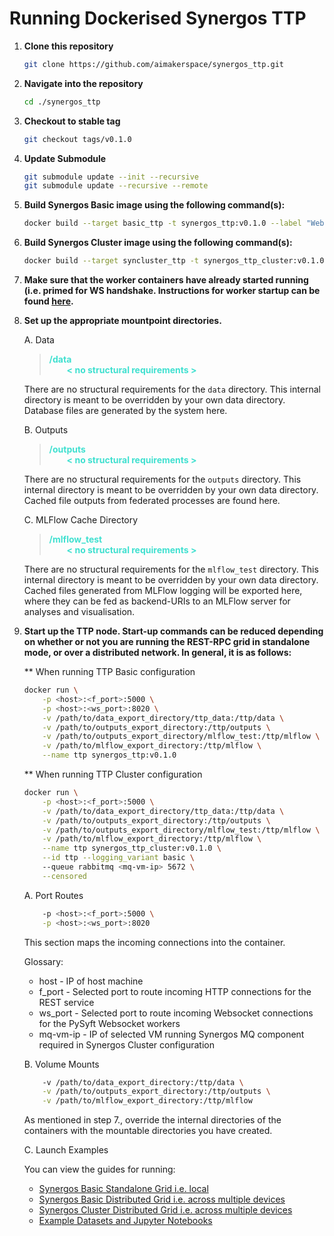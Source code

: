 # Running Dockerised Synergos TTP

1) **Clone this repository**
    ```bash
    git clone https://github.com/aimakerspace/synergos_ttp.git
    ```

2) **Navigate into the repository**
    ```bash
    cd ./synergos_ttp
    ```

2) **Checkout to stable tag**
    ```bash
    git checkout tags/v0.1.0
    ```

3) **Update Submodule**
    ```bash
    git submodule update --init --recursive
    git submodule update --recursive --remote
    ```

4) **Build Synergos Basic image using the following command(s):** 
    ```bash
    docker build --target basic_ttp -t synergos_ttp:v0.1.0 --label "WebsocketClientWorker" .
    ```

5) **Build Synergos Cluster image using the following command(s):** 
    ```bash
    docker build --target syncluster_ttp -t synergos_ttp_cluster:v0.1.0 --label "WebsocketClientWorker" .
    ```

6) **Make sure that the worker containers have already started running (i.e. primed for WS handshake. Instructions for worker startup can be found [here](https://github.com/aimakerspace/synergos_worker).**


7) **Set up the appropriate mountpoint directories.**

    A. Data

    > <font color='turquoise'>**/data <br>&ensp;&ensp;&ensp;&ensp;< no structural requirements >**</font>

    There are no structural requirements for the `data` directory. This internal directory is meant to be overridden by your own data directory. Database files are generated by the system here.

    B. Outputs

    > <font color='turquoise'>**/outputs <br>&ensp;&ensp;&ensp;&ensp;< no structural requirements >**</font>

    There are no structural requirements for the `outputs` directory. This internal directory is meant to be overridden by your own data directory. Cached file outputs from federated processes are found here.

    C. MLFlow Cache Directory

    > <font color='turquoise'>**/mlflow_test <br>&ensp;&ensp;&ensp;&ensp;< no structural requirements >**</font>

    There are no structural requirements for the `mlflow_test` directory. This internal directory is meant to be overridden by your own data directory. Cached files generated from MLFlow logging will be exported here, where they can be fed as backend-URIs to an MLFlow server for analyses and visualisation.

8) **Start up the TTP node. Start-up commands can be reduced depending on whether or not you are running the REST-RPC grid in standalone mode, or over a distributed network. In general, it is as follows:**

    ** When running TTP Basic configuration
    ```bash
    docker run \
        -p <host>:<f_port>:5000 \
        -p <host>:<ws_port>:8020 \
        -v /path/to/data_export_directory/ttp_data:/ttp/data \
        -v /path/to/outputs_export_directory:/ttp/outputs \
        -v /path/to/outputs_export_directory/mlflow_test:/ttp/mlflow \
        -v /path/to/mlflow_export_directory:/ttp/mlflow \
        --name ttp synergos_ttp:v0.1.0
    ```

    ** When running TTP Cluster configuration
    ```bash
    docker run \
        -p <host>:<f_port>:5000 \
        -v /path/to/data_export_directory/ttp_data:/ttp/data \
        -v /path/to/outputs_export_directory:/ttp/outputs \
        -v /path/to/outputs_export_directory/mlflow_test:/ttp/mlflow \
        -v /path/to/mlflow_export_directory:/ttp/mlflow \
        --name ttp synergos_ttp_cluster:v0.1.0 \
        --id ttp --logging_variant basic \ 
        --queue rabbitmq <mq-vm-ip> 5672 \
        --censored
    ```

    <!-- Let's try to break down what is going on here. -->

    A. Port Routes
    ```bash
        -p <host>:<f_port>:5000 \
        -p <host>:<ws_port>:8020
    ```

    This section maps the incoming connections into the container. 
    
    <!-- In the REST-RPC worker, the 2 main services hosted are:
        
    1. Static REST service

        * Driven by Flask
        * Receives triggers from REST-RPC TTP

    2. Dynamically initialised websocket connection

        * Primarily used by PySyft workers for finetuned federated orchestration.
        * Only active when PySyft's `WebsocketClientWorkers` (WSCWs) have been initialised to complete the websocket connecton with the worker nodes' `WebsocketServerWorkers` (WSSWs) (internally handled)
        * Deactivates when WSCWs are destroyed (internally handled) -->

    Glossary:
     
    * host - IP of host machine
    * f_port - Selected port to route incoming HTTP connections for the REST service
    * ws_port - Selected port to route incoming Websocket connections for the PySyft Websocket workers
    * mq-vm-ip - IP of selected VM running Synergos MQ component required in Synergos Cluster configuration

    B. Volume Mounts
    ```bash
        -v /path/to/data_export_directory:/ttp/data \
        -v /path/to/outputs_export_directory:/ttp/outputs \
        -v /path/to/mlflow_export_directory:/ttp/mlflow
    ```

    As mentioned in step 7., override the internal directories of the containers with the mountable directories you have created.

    C. Launch Examples

    You can view the guides for running:
    - [Synergos Basic Standalone Grid i.e. local](https://docs.synergos.ai/BasicRunLocal.html)
    - [Synergos Basic Distributed Grid i.e. across multiple devices](https://docs.synergos.ai/BasicRunDistributed.html)
    - [Synergos Cluster Distributed Grid i.e. across multiple devices](https://docs.synergos.ai/ClusterRunDistributed.html)
    - [Example Datasets and Jupyter Notebooks](https://github.com/aimakerspace/Synergos/tree/master/examples)

    <!-- I. Standalone Grid (i.e. local)

    ><font color='turquoise'>**docker run <br> -p <f_port>:5000<br>-v /path/to/data_export_directory:/ttp/data <br> -v /path/to/outputs_export_directory:/ttp/outputs <br> -v /path/to/mlflow_export_directory:/ttp/mlflow <br>--name ttp ttp:pysyft_demo**</font>
     
    In a standalone grid, docker's bridge network automatically assigns an IP to each container. This means that each container has a unique IP and thus is not required to perform port routing. However, you will still have to reroute a port so that the container can receive instructions from the driver node (i.e. machine that the TTP user is on)

    > To find your container IDs, use either <br>`docker inspect -f '{{range .NetworkSettings.Networks}}{{.IPAddress}}{{end}}' container_name_or_id` for modern version of docker, or <br>`docker inspect --format '{{ .NetworkSettings.IPAddress }}' container_name_or_id` for the previous versions.

    II. Distributed Servers (i.e. across multiple devices)

    ><font color='turquoise'>**docker run <br><font color='red'>-p <host\>:<f_port\>:5000 <br> -p <host\>:<ws_port\>:8020</font><br><font color='orange'>-v /path/to/data_export_directory:/ttp/data <br> -v /path/to/outputs_export_directory:/ttp/outputs <br> -v /path/to/mlflow_export_directory:/ttp/mlflow</font><br> --name ttp ttp:pysyft_demo**</font>
    
    For a guided tutorial, 
    1. Download worker inputs [here](https://drive.google.com/drive/folders/1hSoOq1z-Lo3w-qUrFbsoPITzIyYWivvD?usp=sharing)
    2. Download test datasets [here](https://drive.google.com/drive/folders/19C9m6XEPHeEMIwmPRajX5-UBNujGOdtM?usp=sharing)
    3. Refer to this [guide](https://gitlab.int.aisingapore.org/aims/federatedlearning/fedlearn-prototype/-/wikis/PySyft/How-to-run-jobs-in-PySyft). -->


